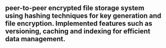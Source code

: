 ## peer-to-peer encrypted file storage system using hashing techniques for key generation and file encryption. Implemented features such as versioning, caching and indexing for efficient data management.
